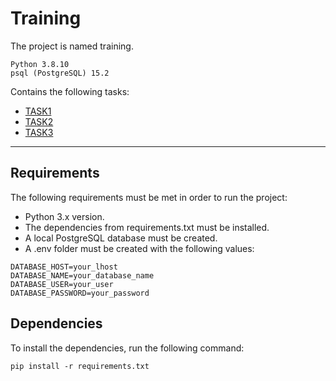 # Training
The project is named training.

```
Python 3.8.10
psql (PostgreSQL) 15.2
```

Сontains the following tasks:

* [TASK1](task1/README_task1.md)
* [TASK2](task2/README_task2.md)
* [TASK3](task3/README_task3.md)
---
## Requirements
The following requirements must be met in order to run the project:

* Python 3.x version.
* The dependencies from requirements.txt must be installed.
* A local PostgreSQL database must be created.
* A .env folder must be created with the following values:

```.env
DATABASE_HOST=your_lhost
DATABASE_NAME=your_database_name
DATABASE_USER=your_user
DATABASE_PASSWORD=your_password
```

## Dependencies
To install the dependencies, run the following command:
```
pip install -r requirements.txt
```
